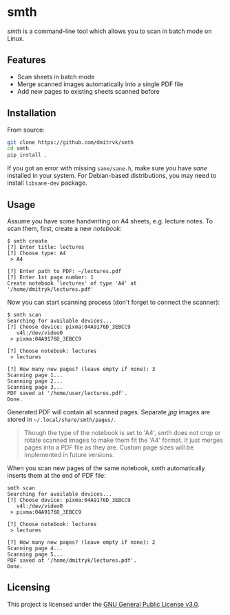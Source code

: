 # smth

*smth* is a command-line tool which allows you to scan in batch mode on Linux.

## Features

* Scan sheets in batch mode
* Merge scanned images automatically into a single PDF file
* Add new pages to existing sheets scanned before

## Installation

From source:

```bash
git clone https://github.com/dmitrvk/smth
cd smth
pip install .
```

If you got an error with missing `sane/sane.h`,
make sure you have *sane* installed in your system.
For Debian-based distributions, you may need to install `libsane-dev` package.

## Usage

Assume you have some handwriting on A4 sheets, e.g. lecture notes.
To scan them, first, create a new *notebook*:

```
$ smth create
[?] Enter title: lectures
[?] Choose type: A4
 > A4

[?] Enter path to PDF: ~/lectures.pdf
[?] Enter 1st page number: 1
Create notebook 'lectures' of type 'A4' at '/home/dmitryk/lectures.pdf'
```

Now you can start scanning process (don't forget to connect the scanner):

```
$ smth scan
Searching for available devices...
[?] Choose device: pixma:04A9176D_3EBCC9
   v4l:/dev/video0
 > pixma:04A9176D_3EBCC9

[?] Choose notebook: lectures
 > lectures

[?] How many new pages? (leave empty if none): 3
Scanning page 1...
Scanning page 2...
Scanning page 3...
PDF saved at '/home/user/lectures.pdf'.
Done.
```
Generated PDF will contain all scanned pages.
Separate *jpg* images are stored in `~/.local/share/smth/pages/`.

> Though the type of the notebook is set to 'A4', smth does not crop or rotate scanned images to make them fit the 'A4' format.  It just merges pages into a PDF file as they are.  Custom page sizes will be implemented in future versions.

When you scan new pages of the same notebook,
*smth* automatically inserts them at the end of PDF file:

```
smth scan
Searching for available devices...
[?] Choose device: pixma:04A9176D_3EBCC9
   v4l:/dev/video0
 > pixma:04A9176D_3EBCC9

[?] Choose notebook: lectures
 > lectures

[?] How many new pages? (leave empty if none): 2
Scanning page 4...
Scanning page 5...
PDF saved at '/home/dmitryk/lectures.pdf'.
Done.
```

## Licensing

This project is licensed under the
[GNU General Public License v3.0](LICENSE).

